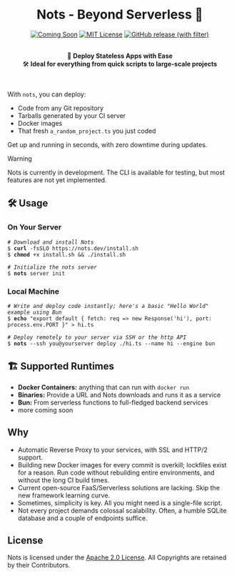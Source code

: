 <div align="center">
  <h1 align="center"> Nots - Beyond Serverless 🌟</h1>
  <a href="https://github.com/yourrepo/nots"><img src="https://img.shields.io/badge/Status-Coming%20Soon-yellow.svg" alt="Coming Soon"></a>
  <a href="https://opensource.org/licenses/MIT"><img src="https://img.shields.io/badge/License-MIT-green.svg" alt="MIT License"></a>
  <a href="https://github.com/explodingcamera/nots/releases"><img alt="GitHub release (with filter)" src="https://img.shields.io/github/v/release/explodingcamera/nots?filter=nots-cli*&style=social"></a>
</div>

<br>
<p align="center">
    🚀 <strong>Deploy Stateless Apps with Ease</strong><br>
    🛠 <strong>Ideal for everything from quick scripts to large-scale projects</strong>
</p>

<br>

With `nots`, you can deploy:

- Code from any Git repository
- Tarballs generated by your CI server
- Docker images
- That fresh `a_random_project.ts` you just coded

Get up and running in seconds, with zero downtime during updates.

> [!WARNING]  
> Nots is currently in development. The CLI is available for testing, but most features are not yet implemented.

## 🛠 Usage

### On Your Server

<pre><code><i># Download and install Nots</i>
$ <b>curl</b> -fsSLO https://nots.dev/install.sh
$ <b>chmod</b> +x install.sh && ./install.sh

<i># Initialize the nots server</i>
$ <b>nots</b> server init
</code></pre>

### Local Machine

<pre><code><i># Write and deploy code instantly; here's a basic "Hello World" example using Bun</i>
$ <b>echo</b> "export default { fetch: req => new Response('hi'), port: process.env.PORT }" > hi.ts

<i># Deploy remotely to your server via SSH or the http API</i>
$ <b>nots</b> --ssh you@yourserver deploy ./hi.ts --name hi --engine bun
</code></pre>

## 🏗 Supported Runtimes

- **Docker Containers:** anything that can run with `docker run`
- **Binaries:** Provide a URL and Nots downloads and runs it as a service
- **Bun:** From serverless functions to full-fledged backend services
- more coming soon

## Why

- Automatic Reverse Proxy to your services, with SSL and HTTP/2 support.
- Building new Docker images for every commit is overkill; lockfiles exist for a reason. Run code without rebuilding entire environments, and without the long CI build times.
- Current open-source FaaS/Serverless solutions are lacking. Skip the new framework learning curve.
- Sometimes, simplicity is key. All you might need is a single-file script.
- Not every project demands colossal scalability. Often, a humble SQLite database and a couple of endpoints suffice.

## License

Nots is licensed under the [Apache 2.0 License](./LICENSE). All Copyrights are retained by their Contributors.
